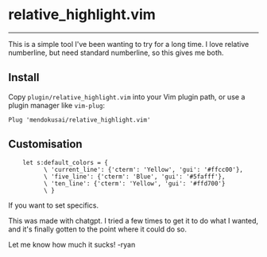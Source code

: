 # relative_highlight.vim
---

This is a simple tool I've been wanting to try for a long time.
I love relative numberline, but need standard numberline, so this gives me both.

## Install

Copy `plugin/relative_highlight.vim` into your Vim plugin path, or use a plugin manager like `vim-plug`:

```vim
Plug 'mendokusai/relative_highlight.vim'
```

## Customisation

```vim
    let s:default_colors = {
          \ 'current_line': {'cterm': 'Yellow', 'gui': '#ffcc00'},
          \ 'five_line': {'cterm': 'Blue', 'gui': '#5fafff'},
          \ 'ten_line': {'cterm': 'Yellow', 'gui': '#ffd700'}
          \ }
```

If you want to set specifics.


This was made with chatgpt. I tried a few times to get it to do what I wanted, and it's finally gotten to the point where it could do so.

Let me know how much it sucks! -ryan

